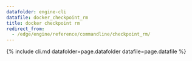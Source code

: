 ```yaml
---
datafolder: engine-cli
datafile: docker_checkpoint_rm
title: docker checkpoint rm
redirect_from:
  - /edge/engine/reference/commandline/checkpoint_rm/
---
```

<!--
This page is automatically generated from Docker's source code. If you want to
suggest a change to the text that appears here, open a ticket or pull request
in the source repository on GitHub:

https://github.com/docker/cli
-->
{% include cli.md datafolder=page.datafolder datafile=page.datafile %}
